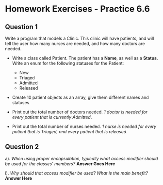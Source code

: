 # Homework Exercises - Practice 6.6

## Question 1
Write a program that models a Clinic. This clinic will have patients, and will tell the user how many nurses are needed, and how many doctors are needed. 
* Write a class called Patient. The patient has a **Name**, as well as a **Status**. Write an enum for the following statuses for the Patient:
	- New
	- Triaged
	- Admitted
	- Released

* Create 10 patient objects as an array, give them different names and statuses.
* Print out the total number of doctors needed. *1 doctor is needed for every patient that is currently Admitted*.
* Print out the total number of nurses needed. *1 nurse is needed for every patient that is Triaged, and every patient that is released*.

## Question 2
a). *When using proper encapsulation, typically what access modifier should be used for the classes' members?*
	**Answer Goes Here**

i). *Why should that access modifier be used? What is the main benefit?*
	**Answer Here**
